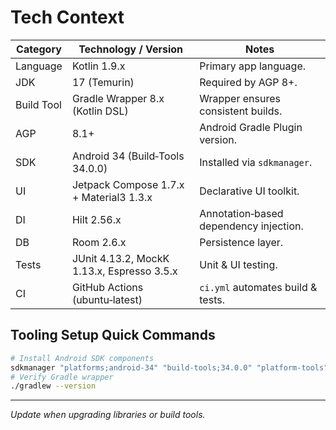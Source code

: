 # Tech Context

| Category | Technology / Version | Notes |
| -------- | -------------------- | ----- |
| Language | Kotlin 1.9.x | Primary app language. |
| JDK | 17 (Temurin) | Required by AGP 8+. |
| Build Tool | Gradle Wrapper 8.x (Kotlin DSL) | Wrapper ensures consistent builds. |
| AGP | 8.1+ | Android Gradle Plugin version. |
| SDK | Android 34 (Build‑Tools 34.0.0) | Installed via `sdkmanager`. |
| UI | Jetpack Compose 1.7.x + Material3 1.3.x | Declarative UI toolkit. |
| DI | Hilt 2.56.x | Annotation‑based dependency injection. |
| DB | Room 2.6.x | Persistence layer. |
| Tests | JUnit 4.13.2, MockK 1.13.x, Espresso 3.5.x | Unit & UI testing. |
| CI | GitHub Actions (ubuntu‑latest) | `ci.yml` automates build & tests. |

## Tooling Setup Quick Commands
```bash
# Install Android SDK components
sdkmanager "platforms;android-34" "build-tools;34.0.0" "platform-tools"
# Verify Gradle wrapper
./gradlew --version
```

---
_Update when upgrading libraries or build tools._ 